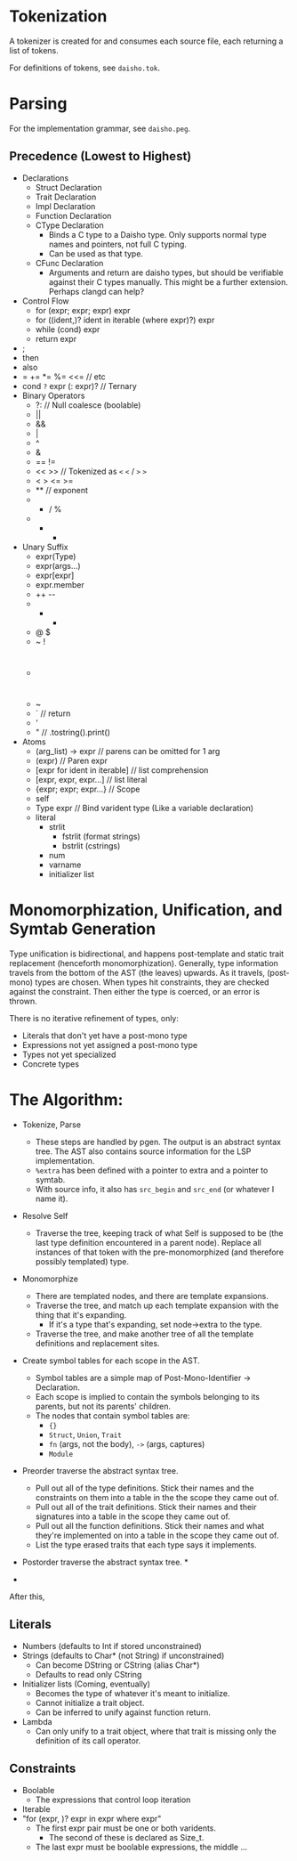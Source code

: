 # Tokenization

A tokenizer is created for and consumes each source file, each returning a list of tokens.

For definitions of tokens, see `daisho.tok`.


# Parsing

For the implementation grammar, see `daisho.peg`.


## Precedence (Lowest to Highest)
* Declarations
  * Struct Declaration
  * Trait Declaration
  * Impl Declaration
  * Function Declaration
  * CType Declaration
    * Binds a C type to a Daisho type. Only supports normal type names and pointers, not full C typing.
    * Can be used as that type.
  * CFunc Declaration
    * Arguments and return are daisho types, but should be verifiable against their C types manually. This might be a further extension. Perhaps clangd can help?
* Control Flow
  * for (expr; expr; expr) expr
  * for ((ident,)? ident in iterable (where expr)?) expr
  * while (cond) expr
  * return expr
* ;
* then
* also
* = += *= %= <<= // etc
* cond `?` expr (: expr)? // Ternary
* Binary Operators
  * ?: // Null coalesce (boolable)
  * ||
  * &&
  * |
  * ^
  * &
  * == !=
  * << >> // Tokenized as `<` `<` / `>` `>`
  * < > <= >=
  * ** // exponent
  * * / %
  * + -
* Unary Suffix
  * expr(Type)
  * expr(args...)
  * expr[expr]
  * expr.member
  * ++ --
  * + -
  * @ $
  * ~ !
  * #
  * ~
  * ` // return
  * '
  * " // .tostring().print()
* Atoms
  * (arg_list) -> expr // parens can be omitted for 1 arg
  * (expr) // Paren expr
  * [expr for ident in iterable] // list comprehension
  * [expr, expr, expr...] // list literal
  * {expr; expr; expr...} // Scope
  * self
  * Type expr // Bind varident type (Like a variable declaration)
  * literal
    * strlit
      * fstrlit (format strings)
      * bstrlit (cstrings)
    * num
    * varname
    * initializer list


# Monomorphization, Unification, and Symtab Generation

Type unification is bidirectional, and happens post-template and static trait replacement
(henceforth monomorphization). Generally, type information travels from the bottom of the
AST (the leaves) upwards. As it travels, (post-mono) types are chosen. When types hit
constraints, they are checked against the constraint. Then either the type is coerced,
or an error is thrown.

There is no iterative refinement of types, only:
  * Literals that don't yet have a post-mono type
  * Expressions not yet assigned a post-mono type
  * Types not yet specialized
  * Concrete types

# The Algorithm:
  * Tokenize, Parse
    * These steps are handled by pgen. The output is an abstract syntax tree. The AST
      also contains source information for the LSP implementation.
    * `%extra` has been defined with a pointer to extra and a pointer to symtab.
    * With source info, it also has `src_begin` and `src_end` (or whatever I name it).

  * Resolve Self
    * Traverse the tree, keeping track of what Self is supposed to be (the last type
      definition encountered in a parent node). Replace all instances of that token
      with the pre-monomorphized (and therefore possibly templated) type.

  * Monomorphize
    * There are templated nodes, and there are template expansions.
    * Traverse the tree, and match up each template expansion with the thing that it's expanding.
      * If it's a type that's expanding, set node->extra to the type.
    * Traverse the tree, and make another tree of all the template definitions and
      replacement sites.

  * Create symbol tables for each scope in the AST.
    * Symbol tables are a simple map of Post-Mono-Identifier -> Declaration.
    * Each scope is implied to contain the symbols belonging to its parents, but not its
      parents' children.
    * The nodes that contain symbol tables are:
      * `{}`
      * `Struct`, `Union`, `Trait`
      * `fn` (args, not the body), `->` (args, captures)
      * `Module`

  * Preorder traverse the abstract syntax tree.
    * Pull out all of the type definitions. Stick their names and the constraints on them
      into a table in the the scope they came out of.
    * Pull out all of the trait definitions. Stick their names and their signatures
      into a table in the scope they came out of.
    * Pull out all the function definitions. Stick their names and what they're
      implemented on into a table in the scope they came out of.
    * List the type erased traits that each type says it implements.

  * Postorder traverse the abstract syntax tree.
    * 

  * 



After this, 


## Literals
  * Numbers (defaults to Int if stored unconstrained)
  * Strings (defaults to Char* (not String) if unconstrained)
    * Can become DString or CString (alias Char*)
    * Defaults to read only CString
  * Initializer lists (Coming, eventually)
    * Becomes the type of whatever it's meant to initialize.
    * Cannot initialize a trait object.
    * Can be inferred to unify against function return.
  * Lambda
    * Can only unify to a trait object, where that trait is missing only the definition of its call operator.

## Constraints
  * Boolable
    * The expressions that control loop iteration
  * Iterable
  * "for (expr, )? expr in expr where expr"
    * The first expr pair must be one or both varidents.
      * The second of these is declared as Size_t.
    * The last expr must be boolable expressions, the middle ...
